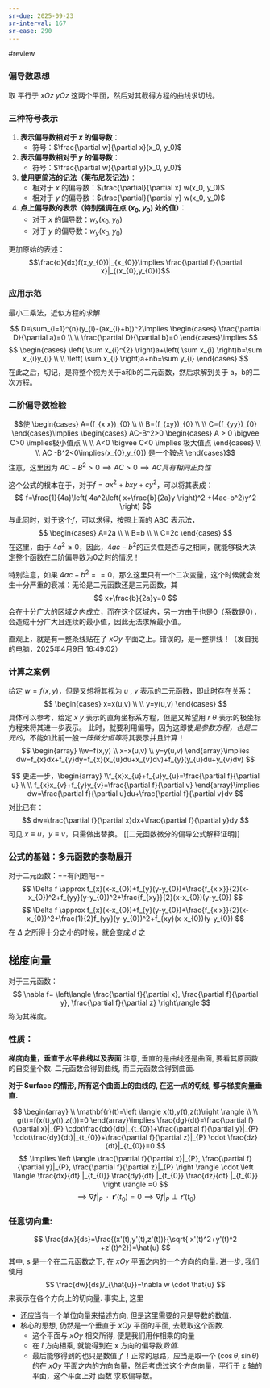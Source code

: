 ```yaml
---
sr-due: 2025-09-23
sr-interval: 167
sr-ease: 290
---
```


#review 
### 偏导数思想

取 平行于 $xOz$ $yOz$ 这两个平面，然后对其截得方程的曲线求切线。

### 三种符号表示

1. **表示偏导数相对于 $x$ 的偏导数**：
    - 符号：$\frac{\partial w}{\partial x}(x_0, y_0)$
2. **表示偏导数相对于 $y$ 的偏导数**：
    - 符号：$\frac{\partial w}{\partial y}(x_0, y_0)$
3. **使用更简洁的记法（莱布尼茨记法）**：
    - 相对于 $x$ 的偏导数：$\frac{\partial}{\partial x} w(x_0, y_0)$
    - 相对于 $y$ 的偏导数：$\frac{\partial}{\partial y} w(x_0, y_0)$
4. **点上偏导数的表示（特别强调在点 $(x_0, y_0)$ 处的值）**：
    - 对于 $x$ 的偏导数：$w_x(x_0, y_0)$
    - 对于 $y$ 的偏导数：$w_y(x_0, y_0)$

更加原始的表述：
$$\frac{d}{dx}f(x,y_{0})|_{x_{0}}\implies \frac{\partial f}{\partial x}|_{(x_{0},y_{0})}$$

### 应用示范

最小二乘法，近似方程的求解

$$
D=\sum_{i=1}^{n}(y_{i}-(ax_{i}+b))^2\implies \begin{cases}
\frac{\partial D}{\partial a}=0 \\
 \\
\frac{\partial D}{\partial b}=0
\end{cases}\implies 
$$
$$
\begin{cases}
\left( \sum x_{i}^{2} \right)a+\left( \sum x_{i} \right)b=\sum x_{i}y_{i} \\ \\
\left( \sum x_{i} \right)a+nb=\sum y_{i}
\end{cases}
$$
在此之后，切记，是将整个视为关于a和b的二元函数，然后求解到关于 a，b的二次方程。

### 二阶偏导数检验

$$使 \begin{cases}
A=(f_{x x})_{0} \\
 \\
B=(f_{xy})_{0} \\ \\
C=(f_{yy})_{0}
\end{cases}\implies \begin{cases}
AC-B^2>0  \begin{cases}
A > 0 \bigvee C>0 \implies极小值点 \\
 \\
A<0 \bigvee C<0 \implies 极大值点
\end{cases}
\\
 \\ 
AC -B^2<0\implies(x_{0},y_{0}) 是一个鞍点
\end{cases}$$
注意，这里因为 $AC-B^2>0\implies AC>0\implies AC具有相同正负性$

这个公式的根本在于，对于$f=ax^2+bxy+cy^2$，可以将其表成：
$$
f=\frac{1}{4a}\left( 4a^2\left( x+\frac{b}{2a}y \right)^2 +(4ac-b^2)y^2 \right)
$$
与此同时，对于这个$f$，可以求得，按照上面的 ABC 表示法，
$$
\begin{cases}
A=2a \\
 \\
B=b \\
 \\
C=2c
\end{cases}
$$
在这里，由于 $4a^ 2\geq0$，因此，$4ac-b^2$的正负性是否与之相同，就能够极大决定整个函数在二阶偏导数为0之时的情况！

特别注意，如果 $4ac-b^2==0$，那么这里只有一个二次变量，这个时候就会发生十分严重的衰减：无论是二元函数还是三元函数，其
$$
x+\frac{b}{2a}y=0
$$会在十分广大的区域之内成立，而在这个区域内，另一方由于也是0（系数是0），会造成十分广大且连续的最小值，因此无法求解最小值。

直观上，就是有一整条线贴在了 $xOy$ 平面之上。错误的，是一整排线！（发自我的电脑，2025年4月9日 16:49:02）

### 计算之案例

给定 $w=f(x,y)$，但是又想将其视为 $u \text{ , } v$ 表示的二元函数，即此时存在关系：
$$
\begin{cases}
x=x(u,v) \\
 \\
y=y(u,v)
\end{cases}
$$
具体可以参考，给定 $x$ $y$ 表示的直角坐标系方程，但是又希望用 $r$ $\theta$ 表示的极坐标方程来将其进一步表示。
此时，就要利用偏导，因为这即使*是参数方程，也是二元的*，不能如此前一般*一阵微分恒等*将其表示并且计算！
$$
\begin{array}
\\w=f(x,y) \\
x=x(u,v) \\
y=y(u,v)
\end{array}\implies dw=f_{x}dx+f_{y}dy=f_{x}(x_{u}du+x_{v}dv)+f_{y}(y_{u}du+y_{v}dv)
$$

$$
更进一步，\begin{array}
\\f_{x}x_{u}+f_{u}y_{u}=\frac{\partial f}{\partial u} \\
 \\
f_{x}x_{v}+f_{y}y_{v}=\frac{\partial f}{\partial v}
\end{array}\implies dw=\frac{\partial f}{\partial u}du+\frac{\partial f}{\partial v}dv
$$
对比已有：
$$
dw=\frac{\partial f}{\partial x}dx+\frac{\partial f}{\partial y}dy
$$
可见 $x\equiv u$，$y \equiv v$，只需做出替换。
[[二元函数微分的偏导公式解释证明]]
### 公式的基础：多元函数的泰勒展开

对于二元函数：==有问题吧==
$$
\Delta f \approx f_{x}(x-x_{0})+f_{y}(y-y_{0})+\frac{f_{x x}}{2}(x-x_{0})^2+f_{yy}(y-y_{0})^2+\frac{f_{xy}}{2}(x-x_{0})(y-y_{0})
$$
$$
\Delta f \approx f_{x}(x-x_{0})+f_{y}(y-y_{0})+\frac{f_{x x}}{2}(x-x_{0})^2+\frac{1}{2}f_{yy}(y-y_{0})^2+f_{xy}(x-x_{0})(y-y_{0})
$$
在 $\Delta$ 之所得十分之小的时候，就会变成 $d$ 之
## 梯度向量

对于三元函数：
$$
\nabla f=
\left\langle  \frac{\partial f}{\partial x},
\frac{\partial f}{\partial y},
\frac{\partial f}{\partial z}
\right\rangle
$$
称为其梯度。

### 性质：

**梯度向量，垂直于水平曲线以及表面**
注意, 垂直的是曲线还是曲面, 要看其原函数的自变量个数. 二元函数会得到曲线, 而三元函数会得到曲面.

**对于 Surface 的情形, 所有这个曲面上的曲线的, 在这一点的切线, 都与梯度向量垂直.**

$$
\begin{array} \\
\mathbf{r}(t)=\left \langle x(t),y(t),z(t)\right \rangle \\
 \\
g(t)=f(x(t),y(t),z(t))=0
\end{array}\implies \frac{dg}{dt}=\frac{\partial f}{\partial x}|_{P} \cdot\frac{dx}{dt}|_{t_{0}}+\frac{\partial f}{\partial y}|_{P} \cdot\frac{dy}{dt}|_{t_{0}}+\frac{\partial f}{\partial z}|_{P} \cdot \frac{dz}{dt}|_{t_{0}}=0
$$
$$
\implies \left \langle  
\frac{\partial f}{\partial x}|_{P},
\frac{\partial f}{\partial y}|_{P},
\frac{\partial f}{\partial z}|_{P}
\right \rangle \cdot
\left \langle 
\frac{dx}{dt} |_{t_{0}}
\frac{dy}{dt} |_{t_{0}}
\frac{dz}{dt} |_{t_{0}}
\right \rangle =0
$$
$$
\implies \nabla f|_{P} \text{ } \cdot \text{ } \mathbf{r}'(t_{0})=0\implies \nabla f|_{P}\perp \mathbf{r}'(t_{0})
$$
### 任意切向量:

$$
\frac{dw}{ds}=\frac{(x'(t),y'(t),z'(t))}{\sqrt{ x'(t)^2+y'(t)^2 +z'(t)^2}}=\hat{u}
$$
其中, s 是一个在二元函数之下, 在 $xOy$ 平面之内的一个方向的向量.
进一步, 我们使用
$$
\frac{dw}{ds}/_{\hat{u}}=\nabla w \cdot \hat{u}
$$
来表示在各个方向上的切向量.
事实上, 这里
- 还应当有一个单位向量来描述方向, 但是这里需要的只是导数的数值.
- 核心的思想, 仍然是一个垂直于 $xOy$ 平面的平面, 去截取这个函数.
	- 这个平面与 $xOy$ 相交所得, 便是我们用作相乘的向量
	- 在 $\hat{i}$ 方向相乘, 就能得到在 x 方向的偏导数*数值*.
	- 最后能够得到的也只是数值了！正常的思路，应当是取一个 $(\cos \theta,\sin \theta)$ 的在 $xOy$ 平面之内的方向向量，然后考虑过这个方向向量，平行于 z 轴的平面，这个平面上对 函数 求取偏导数。
